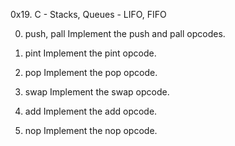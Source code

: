 0x19. C - Stacks, Queues - LIFO, FIFO

0. push, pall
Implement the push and pall opcodes.

1. pint
Implement the pint opcode.

2. pop
Implement the pop opcode.

3. swap
Implement the swap opcode.

4. add
Implement the add opcode.

5. nop
Implement the nop opcode.
